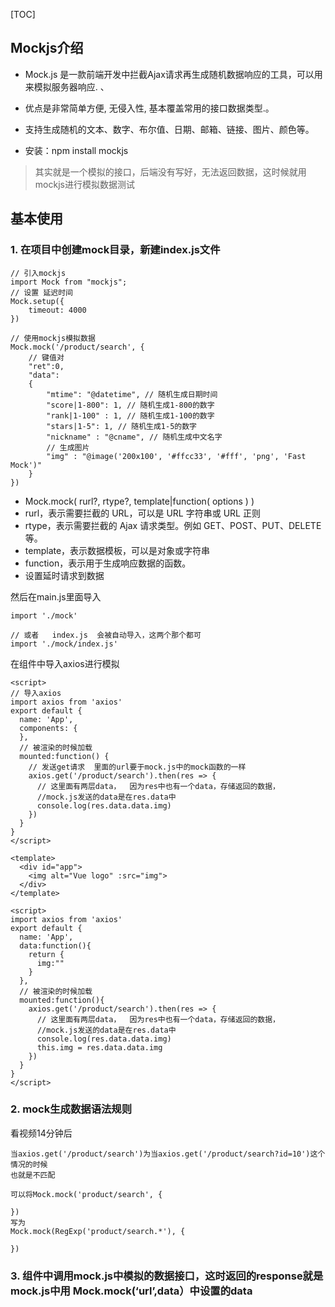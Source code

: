[TOC]

## Mockjs介绍 

- Mock.js 是一款前端开发中拦截Ajax请求再生成随机数据响应的工具，可以用 来模拟服务器响应. 、

- 优点是非常简单方便, 无侵入性, 基本覆盖常用的接口数据类型.。
-  支持生成随机的文本、数字、布尔值、日期、邮箱、链接、图片、颜色等。 
- 安装：npm install mockjs

> 其实就是一个模拟的接口，后端没有写好，无法返回数据，这时候就用mockjs进行模拟数据测试

## 基本使用 

### 1.  在项目中创建mock目录，新建index.js文件

```
// 引入mockjs
import Mock from "mockjs";
// 设置 延迟时间
Mock.setup({
    timeout: 4000
})

// 使用mockjs模拟数据
Mock.mock('/product/search', {
    // 键值对
    "ret":0,
    "data":
    {
        "mtime": "@datetime", // 随机生成日期时间
        "score|1-800": 1, // 随机生成1-800的数字
        "rank|1-100" : 1, // 随机生成1-100的数字
        "stars|1-5": 1, // 随机生成1-5的数字
        "nickname" : "@cname", // 随机生成中文名字
        // 生成图片
        "img" : "@image('200x100', '#ffcc33', '#fff', 'png', 'Fast Mock')"
    }
})
```

- Mock.mock( rurl?, rtype?, template|function( options ) )
-  rurl，表示需要拦截的 URL，可以是 URL 字符串或 URL 正则
-  rtype，表示需要拦截的 Ajax 请求类型。例如 GET、POST、PUT、DELETE 等。
- template，表示数据模板，可以是对象或字符串 
- function，表示用于生成响应数据的函数。
- 设置延时请求到数据





然后在main.js里面导入

```
import './mock'

// 或者   index.js  会被自动导入，这两个那个都可
import './mock/index.js'
```



在组件中导入axios进行模拟

```
<script>
// 导入axios
import axios from 'axios'
export default {
  name: 'App',
  components: {
  },
  // 被渲染的时候加载
  mounted:function() {
    // 发送get请求  里面的url要于mock.js中的mock函数的一样
    axios.get('/product/search').then(res => {
      // 这里面有两层data，  因为res中也有一个data，存储返回的数据，
      //mock.js发送的data是在res.data中
      console.log(res.data.data.img)
    })
  }
}
</script>
```



```
<template>
  <div id="app">
    <img alt="Vue logo" :src="img">
  </div>
</template>

<script>
import axios from 'axios'
export default {
  name: 'App',
  data:function(){
    return {
      img:""
    }
  },
  // 被渲染的时候加载
  mounted:function(){
    axios.get('/product/search').then(res => {
      // 这里面有两层data，  因为res中也有一个data，存储返回的数据，
      //mock.js发送的data是在res.data中
      console.log(res.data.data.img)
      this.img = res.data.data.img
    })
  }
}
</script>

```

### 2. mock生成数据语法规则

看视频14分钟后



```
当axios.get('/product/search')为当axios.get('/product/search?id=10')这个情况的时候
也就是不匹配

可以将Mock.mock('product/search', {

})
写为
Mock.mock(RegExp('product/search.*'), {

})
```



### 3. 组件中调用mock.js中模拟的数据接口，这时返回的response就是mock.js中用 Mock.mock(‘url’,data）中设置的data